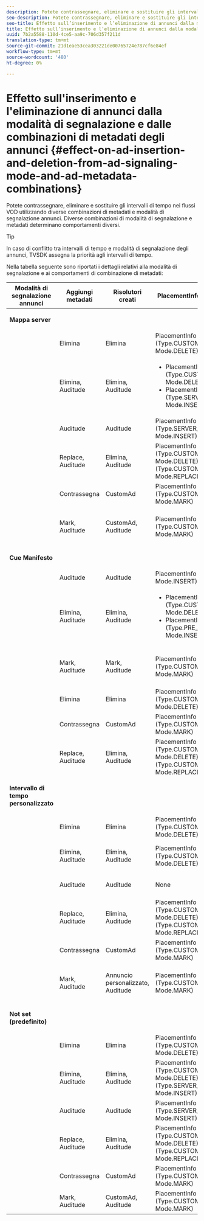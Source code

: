 ```yaml
---
description: Potete contrassegnare, eliminare e sostituire gli intervalli di tempo nei flussi VOD utilizzando diverse combinazioni di metadati e modalità di segnalazione annunci. Diverse combinazioni di modalità di segnalazione e metadati determinano comportamenti diversi.
seo-description: Potete contrassegnare, eliminare e sostituire gli intervalli di tempo nei flussi VOD utilizzando diverse combinazioni di metadati e modalità di segnalazione annunci. Diverse combinazioni di modalità di segnalazione e metadati determinano comportamenti diversi.
seo-title: Effetto sull’inserimento e l’eliminazione di annunci dalla modalità di segnalazione e dalle combinazioni di metadati degli annunci
title: Effetto sull’inserimento e l’eliminazione di annunci dalla modalità di segnalazione e dalle combinazioni di metadati degli annunci
uuid: 7b2a5588-110d-4ce5-aa9c-706d357f211d
translation-type: tm+mt
source-git-commit: 21d1eae53cea303221de00765724e787cf6e84ef
workflow-type: tm+mt
source-wordcount: '480'
ht-degree: 0%

---
```



# Effetto sull&#39;inserimento e l&#39;eliminazione di annunci dalla modalità di segnalazione e dalle combinazioni di metadati degli annunci {#effect-on-ad-insertion-and-deletion-from-ad-signaling-mode-and-ad-metadata-combinations}

Potete contrassegnare, eliminare e sostituire gli intervalli di tempo nei flussi VOD utilizzando diverse combinazioni di metadati e modalità di segnalazione annunci. Diverse combinazioni di modalità di segnalazione e metadati determinano comportamenti diversi.

>[!TIP]
>
>In caso di conflitto tra intervalli di tempo e modalità di segnalazione degli annunci, TVSDK assegna la priorità agli intervalli di tempo.

Nella tabella seguente sono riportati i dettagli relativi alla modalità di segnalazione e ai comportamenti di combinazione di metadati:

<table id="table_6044AA1ACFA244FA814EA2D0766C6D12"> 
 <thead> 
  <tr> 
   <th class="entry"> Modalità di segnalazione annunci </th> 
   <th class="entry"> Aggiungi metadati </th> 
   <th class="entry"> Risolutori creati </th> 
   <th class="entry"><span class="codeph"> PlacementInformation</span> screated </th> 
   <th class="entry"> Comportamento risultante </th> 
  </tr> 
 </thead>
 <tbody> 
  <tr> 
   <td colname="1"> <p><b>Mappa server</b> </p> </td> 
   <td colname="2"> </td> 
   <td colname="3"> </td> 
   <td colname="4"> </td> 
   <td colname="5"> </td> 
  </tr> 
  <tr> 
   <td> </td> 
   <td> Elimina </td> 
   <td> Elimina </td> 
   <td><span class="codeph"> PlacementInfo (Type.CUSTOM_TIME_RANGE, Mode.DELETE)</span> </td> 
   <td> Intervalli eliminati </td> 
  </tr> 
  <tr> 
   <td></td> 
   <td> Elimina, Auditude </td> 
   <td> Elimina, Auditude </td> 
   <td> 
    <ul id="ul_E0A2F885E93B4D23A486C37B305E17D8"> 
     <li id="li_D977B398D3904A44AFEC4B05AB0E3340"><span class="codeph"> PlacementInfo (Type.CUSTOM_TIME_RANGE, Mode.DELETE),  </span> </li> 
     <li id="li_439886CB38AA46239C2E40352443888A"><span class="codeph"> PlacementInfo (Type.SERVER_MAP, Mode.INSERT)</span> </li> 
    </ul> </td> 
   <td> Intervalli eliminati, Annunci inseriti </td> 
  </tr> 
  <tr> 
   <td></td> 
   <td> Auditude </td> 
   <td> Auditude </td> 
   <td><span class="codeph"> PlacementInfo (Type.SERVER_MAP, Mode.INSERT)</span> </td> 
   <td> Annunci inseriti </td> 
  </tr> 
  <tr> 
   <td></td> 
   <td> Replace, Auditude </td> 
   <td> Elimina, Auditude </td> 
   <td><span class="codeph"> PlacementInfo (Type.CUSTOM_TIME_RANGE, Mode.DELETE), PlacementInfo (Type.CUSTOM_TIME_RANGE, Mode.REPLACE)</span> </td> 
   <td> Intervalli sostituiti </td> 
  </tr> 
  <tr> 
   <td></td> 
   <td> Contrassegna </td> 
   <td> CustomAd </td> 
   <td><span class="codeph"> PlacementInfo (Type.CUSTOM_TIME_RANGE, Mode.MARK)</span> </td> 
   <td> Intervalli contrassegnati </td> 
  </tr> 
  <tr> 
   <td></td> 
   <td> Mark, Auditude </td> 
   <td> CustomAd, Auditude </td> 
   <td><span class="codeph"> PlacementInfo (Type.CUSTOM_TIME_RANGE, Mode.MARK)</span> </td> 
   <td> Intervalli contrassegnati, nessun annuncio inserito </td> 
  </tr> 
  <tr> 
   <td colname="1"> <p><b>Cue Manifesto</b> </p> </td> 
   <td colname="2"> </td> 
   <td colname="3"> </td> 
   <td colname="4"> </td> 
   <td colname="5"> </td> 
  </tr> 
  <tr> 
   <td></td> 
   <td> Auditude </td> 
   <td> Auditude </td> 
   <td><span class="codeph"> PlacementInfo (Type.PRE_ROLL, Mode.INSERT)</span> </td> 
   <td> Annunci inseriti </td> 
  </tr> 
  <tr> 
   <td></td> 
   <td> Elimina, Auditude </td> 
   <td> Elimina, Auditude </td> 
   <td> 
    <ul id="ul_2DD298538E9344B9BAB882485BB57747"> 
     <li id="li_F39A69EFA7ED45C18978A2C462AF7641"><span class="codeph"> PlacementInfo (Type.CUSTOM_TIME_RANGE, Mode.DELETE)</span> </li> 
     <li id="li_8CCDA3B1C63F4BC396F28F443D8C42F8"><span class="codeph"> PlacementInfo (Type.PRE_ROLL, Mode.INSERT)</span> </li> 
    </ul> </td> 
   <td> Intervalli eliminati, annunci inseriti </td> 
  </tr> 
  <tr> 
   <td></td> 
   <td> Mark, Auditude </td> 
   <td> Mark, Auditude </td> 
   <td><span class="codeph"> PlacementInfo (Type.CUSTOM_TIME_RANGE, Mode.MARK)</span> </td> 
   <td> Intervalli contrassegnati, nessun annuncio inserito </td> 
  </tr> 
  <tr> 
   <td></td> 
   <td> Elimina </td> 
   <td> Elimina </td> 
   <td><span class="codeph"> PlacementInfo (Type.CUSTOM_TIME_RANGE, Mode.DELETE)</span> </td> 
   <td> Intervalli eliminati </td> 
  </tr> 
  <tr> 
   <td></td> 
   <td> Contrassegna </td> 
   <td> CustomAd </td> 
   <td><span class="codeph"> PlacementInfo (Type.CUSTOM_TIME_RANGE, Mode.MARK)</span> </td> 
   <td> Intervalli contrassegnati </td> 
  </tr> 
  <tr> 
   <td></td> 
   <td> Replace, Auditude </td> 
   <td> Elimina, Auditude </td> 
   <td><span class="codeph"> PlacementInfo (Type.CUSTOM_TIME_RANGE, Mode.DELETE), PlacementInfo (Type.CUSTOM_TIME_RANGE, Mode.REPLACE)</span> </td> 
   <td> Intervalli sostituiti </td> 
  </tr> 
  <tr> 
   <td colname="1"> <p><b>Intervallo di tempo personalizzato</b> </p> </td> 
   <td colname="2"> </td> 
   <td colname="3"> </td> 
   <td colname="4"> </td> 
   <td colname="5"> </td> 
  </tr> 
  <tr> 
   <td></td> 
   <td> Elimina </td> 
   <td> Elimina </td> 
   <td><span class="codeph"> PlacementInfo (Type.CUSTOM_TIME_RANGE, Mode.DELETE)</span> </td> 
   <td> Intervalli eliminati </td> 
  </tr> 
  <tr> 
   <td></td> 
   <td> Elimina, Auditude </td> 
   <td> Elimina, Auditude </td> 
   <td><span class="codeph"> PlacementInfo (Type.CUSTOM_TIME_RANGE, Mode.DELETE)</span> </td> 
   <td> Intervalli eliminati, nessun annuncio inserito </td> 
  </tr> 
  <tr> 
   <td></td> 
   <td> Auditude </td> 
   <td> Auditude </td> 
   <td> None </td> 
   <td> Nessun annuncio inserito </td> 
  </tr> 
  <tr> 
   <td></td> 
   <td> Replace, Auditude </td> 
   <td> Elimina, Auditude </td> 
   <td><span class="codeph"> PlacementInfo (Type.CUSTOM_TIME_RANGE, Mode.DELETE), PlacementInfo (Type.CUSTOM_TIME_RANGE, Mode.REPLACE)</span> </td> 
   <td> Intervalli sostituiti con annunci </td> 
  </tr> 
  <tr> 
   <td></td> 
   <td> Contrassegna </td> 
   <td> CustomAd </td> 
   <td><span class="codeph"> PlacementInfo (Type.CUSTOM_TIME_RANGE, Mode.MARK)</span> </td> 
   <td> Intervalli contrassegnati </td> 
  </tr> 
  <tr> 
   <td></td> 
   <td> Mark, Auditude </td> 
   <td> Annuncio personalizzato, Auditude </td> 
   <td><span class="codeph"> PlacementInfo (Type.CUSTOM_TIME_RANGE, Mode.MARK)</span> </td> 
   <td> Intervalli contrassegnati, nessun annuncio inserito </td> 
  </tr> 
  <tr> 
   <td colname="1"> <p><b>Not set (predefinito)</b> </p> </td> 
   <td colname="2"> </td> 
   <td colname="3"> </td> 
   <td colname="4"> </td> 
   <td colname="5"> </td> 
  </tr> 
  <tr> 
   <td></td> 
   <td> Elimina </td> 
   <td> Elimina </td> 
   <td><span class="codeph"> PlacementInfo (Type.CUSTOM_TIME_RANGE, Mode.DELETE)</span> </td> 
   <td> Intervalli eliminati </td> 
  </tr> 
  <tr> 
   <td></td> 
   <td> Elimina, Auditude </td> 
   <td> Elimina, Auditude </td> 
   <td><span class="codeph"> PlacementInfo (Type.CUSTOM_TIME_RANGE, Mode.DELETE), PlacementInfo (Type.SERVER_MAP, Mode.INSERT)</span> </td> 
   <td> Intervalli eliminati, annunci inseriti </td> 
  </tr> 
  <tr> 
   <td></td> 
   <td> Auditude </td> 
   <td> Auditude </td> 
   <td><span class="codeph"> PlacementInfo (Type.SERVER_MAP, Mode.INSERT)</span> </td> 
   <td> Annunci inseriti </td> 
  </tr> 
  <tr> 
   <td></td> 
   <td> Replace, Auditude </td> 
   <td> Elimina, Auditude </td> 
   <td><span class="codeph"> PlacementInfo (Type.CUSTOM_TIME_RANGE, Mode.DELETE), PlacementInfo (Type.CUSTOM_TIME_RANGE, Mode.REPLACE)</span> </td> 
   <td> Intervalli sostituiti con annunci </td> 
  </tr> 
  <tr> 
   <td></td> 
   <td> Contrassegna </td> 
   <td> CustomAd </td> 
   <td><span class="codeph"> PlacementInfo (Type.CUSTOM_TIME_RANGE, Mode.MARK)</span> </td> 
   <td> Intervalli contrassegnati </td> 
  </tr> 
  <tr> 
   <td></td> 
   <td> Mark, Auditude </td> 
   <td> CustomAd, Auditude </td> 
   <td><span class="codeph"> PlacementInfo (Type.CUSTOM_TIME_RANGE, Mode.MARK)</span> </td> 
   <td> Intervalli contrassegnati </td> 
  </tr> 
 </tbody> 
</table>


